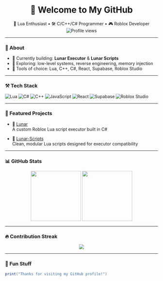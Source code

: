 <h1 align="center">👋 Welcome to My GitHub</h1>

<p align="center">
  🚀 Lua Enthusiast • 🛠️ C/C++/C# Programmer • 🎮 Roblox Developer <br>
  <img src="https://komarev.com/ghpvc/?username=ItsMeD4N&style=flat&color=grey" alt="Profile views" />
</p>

---

### 🧠 About

- 🔭 Currently building: **Lunar Executor** & **Lunar Scripts**
- 🌱 Exploring: low-level systems, reverse engineering, memory injection
- 💬 Tools of choice: Lua, C++, C#, React, Supabase, Roblox Studio

---

### ⚒️ Tech Stack

![Lua](https://img.shields.io/badge/-Lua-2C2D30?style=flat&logo=lua)
![C#](https://img.shields.io/badge/-C%23-2C2D30?style=flat&logo=csharp)
![C++](https://img.shields.io/badge/-C++-2C2D30?style=flat&logo=cpp)
![JavaScript](https://img.shields.io/badge/-JavaScript-2C2D30?style=flat&logo=javascript)
![React](https://img.shields.io/badge/-React-2C2D30?style=flat&logo=react)
![Supabase](https://img.shields.io/badge/-Supabase-2C2D30?style=flat&logo=supabase)
![Roblox Studio](https://img.shields.io/badge/-Roblox%20Studio-2C2D30?style=flat&logo=roblox)

---

### 🌟 Featured Projects

- 🌙 [Lunar](https://github.com/ItsMeD4N/Lunar)  
  A custom Roblox Lua script executor built in C#

- 📜 [Lunar-Scripts](https://github.com/ItsMeD4N/Lunar-Scripts)  
  Clean, modular Lua scripts designed for executor compatibility

---

### 📊 GitHub Stats

<p align="center">
  <img src="https://github-readme-stats.vercel.app/api?username=ItsMeD4N&show_icons=true&theme=dark" height="165">
  <img src="https://github-readme-stats.vercel.app/api/top-langs/?username=ItsMeD4N&layout=compact&theme=dark" height="165">
</p>

---

### 🔥 Contribution Streak

<p align="center">
  <img src="https://streak-stats.demolab.com?user=ItsMeD4N&theme=dark&hide_border=true" />
</p>

---

### 🧩 Fun Stuff

```lua
print("Thanks for visiting my GitHub profile!")
```
